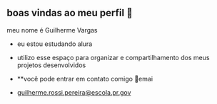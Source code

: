 ## boas vindas ao meu perfil 💙

meu nome é Guilherme Vargas 

- eu estou estudando alura
- utilizo esse espaço para organizar e compartilhamento dos meus projetos desenvolvidos

- **você pode entrar em contato comigo 📧emai
- guilherme.rossi.pereira@escola.pr.gov 
